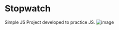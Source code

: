 # Stopwatch
Simple JS Project developed to practice JS. 
 ![image](https://user-images.githubusercontent.com/57450011/236239959-e7ef6944-035d-4c63-a856-ae2ff8204914.png)

